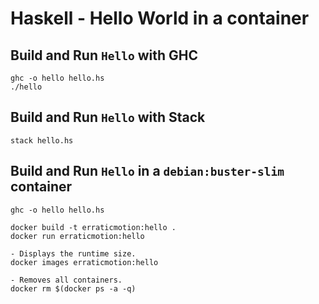 # Haskell - Hello World in a container

## Build and Run `Hello` with GHC

```console
ghc -o hello hello.hs
./hello
```

## Build and Run `Hello` with Stack

```console
stack hello.hs
```

## Build and Run `Hello` in a `debian:buster-slim` container
```console
ghc -o hello hello.hs

docker build -t erraticmotion:hello .
docker run erraticmotion:hello

- Displays the runtime size.
docker images erraticmotion:hello

- Removes all containers.
docker rm $(docker ps -a -q)
```